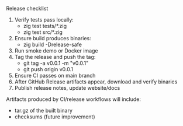 Release checklist

1. Verify tests pass locally:
   - zig test tests/*.zig
   - zig test src/*.zig
2. Ensure build produces binaries:
   - zig build -Drelease-safe
3. Run smoke demo or Docker image
4. Tag the release and push the tag:
   - git tag -a v0.0.1 -m "v0.0.1"
   - git push origin v0.0.1
5. Ensure CI passes on main branch
6. After GitHub Release artifacts appear, download and verify binaries
7. Publish release notes, update website/docs

Artifacts produced by CI/release workflows will include:
- tar.gz of the built binary
- checksums (future improvement)

